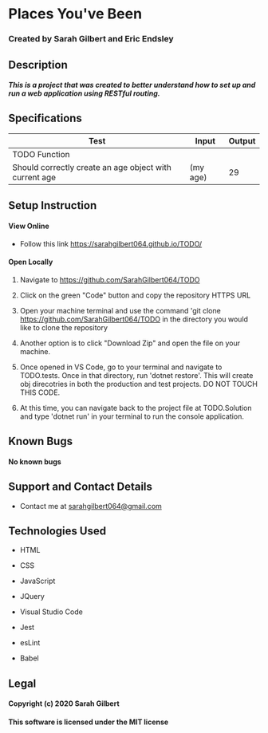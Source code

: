 

# Places You've Been

  

### Created by Sarah Gilbert and Eric Endsley

  

## Description

  

#####  This is a project that was created to better understand how to set up and run a web application using RESTful routing.

  
  

## Specifications

  

| Test | Input | Output |
| -------------------- | ------------------------------------- | -------------------------- |
| TODO Function |||
|Should correctly create an age object with current age | (my age) | 29 |
  

## Setup Instruction

#### View Online

  

* Follow this link https://sarahgilbert064.github.io/TODO/

  

#### Open Locally

  

1. Navigate to https://github.com/SarahGilbert064/TODO

  

2. Click on the green "Code" button and copy the repository HTTPS URL

  

3. Open your machine terminal and use the command 'git clone https://github.com/SarahGilbert064/TODO in the directory you would like to clone the repository

  

4. Another option is to click "Download Zip" and open the file on your machine.

  
5.  Once opened in VS Code, go to your terminal and navigate to TODO.tests. Once in that directory, run 'dotnet restore'. This will create obj direcotries in both the production and test projects. DO NOT TOUCH THIS CODE.
    
6.  At this time, you can navigate back to the project file at TODO.Solution and type 'dotnet run' in your terminal to run the console application.

  

## Known Bugs

#### No known bugs

  

## Support and Contact Details

* Contact me at sarahgilbert064@gmail.com

  

## Technologies Used

* HTML

* CSS

* JavaScript

* JQuery

* Visual Studio Code

* Jest

* esLint

* Babel

  

## Legal

#### Copyright (c) 2020 Sarah Gilbert

#### This software is licensed under the MIT license